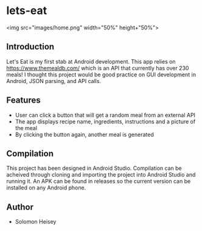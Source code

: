 # lets-eat

<img src="images/home.png" width="50%" height+"50%">

## Introduction
Let's Eat is my first stab at Android development. This app relies on https://www.themealdb.com/ which is an API that currently has over 230 meals! I thought this project would be good practice on GUI development in Android, JSON parsing, and API calls. 

## Features
* User can click a button that will get a random meal from an external API
* The app displays recipe name, ingredients, instructions and a picture of the meal
* By clicking the button again, another meal is generated

## Compilation
This project has been designed in Android Studio. Compilation can be acheived through cloning and importing the project into Android Studio and running it. An APK can be found in releases so the current version can be installed on any Android phone.

## Author
* Solomon Heisey

